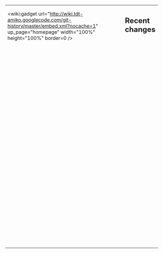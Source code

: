 <table> <tr> <td width='80%"' valign='top'>


<wiki:gadget url="http://wiki.tdt-amiko.googlecode.com/git-history/master/embed.xml?nocache=1" up_page="homepage" width="100%" height="100%" border=0 /><br>
<br>
<br>
</td>
<td width='20%' valign='top' height='800'>


<h2>Recent changes</h2>
<wiki:gadget url="http://wiki.tdt-amiko.googlecode.com/git-history/master/feeds.xml?nocache=1" up_feeds="https://github.com/technic/amiko-e2-pli/commits/master.atom|http://code.google.com/feeds/p/tdt-amiko/issueupdates/basic|http://code.google.com/feeds/p/tdt-amiko/gitchanges/basic|https://github.com/schpuntik/enigma2-plugins-sh4/commits/master.atom|https://github.com/schpuntik/e2openplugin-OpenWebif/commits/master.atom|https://github.com/schpuntik/enigma2-skins-sh4/commits/master.atom" up_labels="enigma2|issues|tdt-amiko|e2plugins|webif|e2skins" height="100%" border=0/><br>
<br>
<br>
</td> </tr> </table>